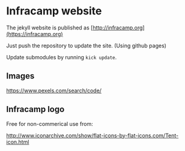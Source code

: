 # Infracamp website

The jekyll website is published as [http://infracamp.org](https://infracamp.org)

Just push the repository to update the site. (Using github pages)

Update submodules by running `kick update`.

## Images

https://www.pexels.com/search/code/


## Infracamp logo

Free for non-commerical use from:

http://www.iconarchive.com/show/flat-icons-by-flat-icons.com/Tent-icon.html